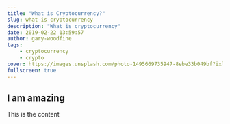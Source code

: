 ```yaml
---
title: "What is Cryptocurrency?"
slug: what-is-cryptocurrency
description: "What is cryptocurrency"
date: 2019-02-22 13:59:57
author: gary-woodfine
tags:
    - cryptocurrency
    - crypto
cover: https://images.unsplash.com/photo-1495669735947-8ebe33b049bf?ixlib=rb-1.2.1&ixid=eyJhcHBfaWQiOjEyMDd9&auto=format&fit=crop&w=1920&h=1080&q=80
fullscreen: true
---
```


## I am amazing

This is the content 
